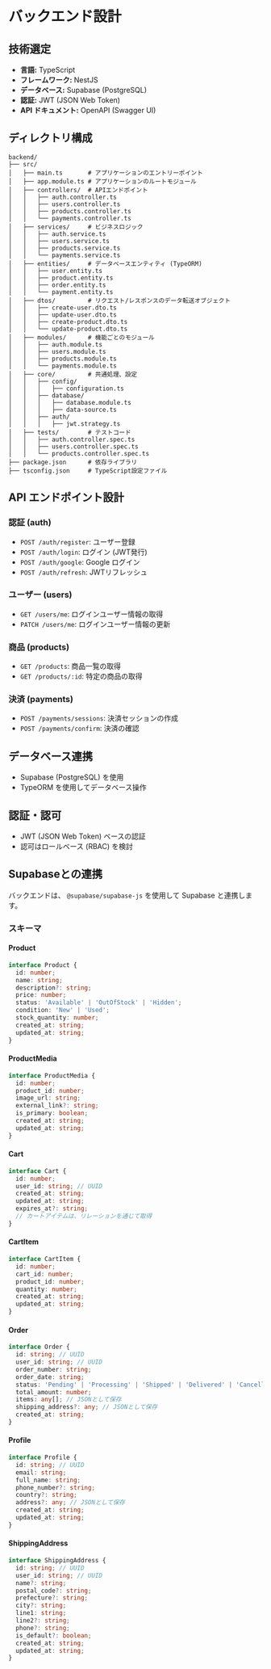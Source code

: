 # バックエンド設計

## 技術選定

- **言語:** TypeScript
- **フレームワーク:** NestJS
- **データベース:** Supabase (PostgreSQL)
- **認証:** JWT (JSON Web Token)
- **API ドキュメント:** OpenAPI (Swagger UI)

## ディレクトリ構成

```
backend/
├── src/
│   ├── main.ts       # アプリケーションのエントリーポイント
│   ├── app.module.ts # アプリケーションのルートモジュール
│   ├── controllers/  # APIエンドポイント
│   │   ├── auth.controller.ts
│   │   ├── users.controller.ts
│   │   ├── products.controller.ts
│   │   └── payments.controller.ts
│   ├── services/     # ビジネスロジック
│   │   ├── auth.service.ts
│   │   ├── users.service.ts
│   │   ├── products.service.ts
│   │   └── payments.service.ts
│   ├── entities/     # データベースエンティティ (TypeORM)
│   │   ├── user.entity.ts
│   │   ├── product.entity.ts
│   │   ├── order.entity.ts
│   │   └── payment.entity.ts
│   ├── dtos/         # リクエスト/レスポンスのデータ転送オブジェクト
│   │   ├── create-user.dto.ts
│   │   ├── update-user.dto.ts
│   │   ├── create-product.dto.ts
│   │   └── update-product.dto.ts
│   ├── modules/      # 機能ごとのモジュール
│   │   ├── auth.module.ts
│   │   ├── users.module.ts
│   │   ├── products.module.ts
│   │   └── payments.module.ts
│   ├── core/         # 共通処理、設定
│   │   ├── config/
│   │   │   ├── configuration.ts
│   │   ├── database/
│   │   │   ├── database.module.ts
│   │   │   ├── data-source.ts
│   │   ├── auth/
│   │   │   ├── jwt.strategy.ts
│   ├── tests/        # テストコード
│   │   ├── auth.controller.spec.ts
│   │   ├── users.controller.spec.ts
│   │   └── products.controller.spec.ts
├── package.json      # 依存ライブラリ
├── tsconfig.json     # TypeScript設定ファイル
```

## API エンドポイント設計

### 認証 (auth)

- `POST /auth/register`: ユーザー登録
- `POST /auth/login`: ログイン (JWT発行)
- `POST /auth/google`: Google ログイン
- `POST /auth/refresh`: JWTリフレッシュ

### ユーザー (users)

- `GET /users/me`: ログインユーザー情報の取得
- `PATCH /users/me`: ログインユーザー情報の更新

### 商品 (products)

- `GET /products`: 商品一覧の取得
- `GET /products/:id`: 特定の商品の取得

### 決済 (payments)

- `POST /payments/sessions`: 決済セッションの作成
- `POST /payments/confirm`: 決済の確認

## データベース連携

- Supabase (PostgreSQL) を使用
- TypeORM を使用してデータベース操作

## 認証・認可

- JWT (JSON Web Token) ベースの認証
- 認可はロールベース (RBAC) を検討

## Supabaseとの連携

バックエンドは、 `@supabase/supabase-js` を使用して Supabase と連携します。

### スキーマ

#### Product

```typescript
interface Product {
  id: number;
  name: string;
  description?: string;
  price: number;
  status: 'Available' | 'OutOfStock' | 'Hidden';
  condition: 'New' | 'Used';
  stock_quantity: number;
  created_at: string;
  updated_at: string;
}
```

#### ProductMedia

```typescript
interface ProductMedia {
  id: number;
  product_id: number;
  image_url: string;
  external_link?: string;
  is_primary: boolean;
  created_at: string;
  updated_at: string;
}
```

#### Cart

```typescript
interface Cart {
  id: number;
  user_id: string; // UUID
  created_at: string;
  updated_at: string;
  expires_at?: string;
  // カートアイテムは、リレーションを通じて取得
}
```

#### CartItem

```typescript
interface CartItem {
  id: number;
  cart_id: number;
  product_id: number;
  quantity: number;
  created_at: string;
  updated_at: string;
}
```

#### Order

```typescript
interface Order {
  id: string; // UUID
  user_id: string; // UUID
  order_number: string;
  order_date: string;
  status: 'Pending' | 'Processing' | 'Shipped' | 'Delivered' | 'Cancelled';
  total_amount: number;
  items: any[]; // JSONとして保存
  shipping_address?: any; // JSONとして保存
  created_at: string;
}
```

#### Profile

```typescript
interface Profile {
  id: string; // UUID
  email: string;
  full_name: string;
  phone_number?: string;
  country?: string;
  address?: any; // JSONとして保存
  created_at: string;
  updated_at: string;
}
```

#### ShippingAddress

```typescript
interface ShippingAddress {
  id: string; // UUID
  user_id: string; // UUID
  name?: string;
  postal_code?: string;
  prefecture?: string;
  city?: string;
  line1: string;
  line2?: string;
  phone?: string;
  is_default?: boolean;
  created_at: string;
  updated_at: string;
}
